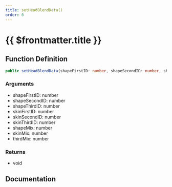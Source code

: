 ```yaml
---
title: setHeadBlendData()
order: 0
---
```


# {{ $frontmatter.title }}

<!--@include: ./setHeadBlendData_partial_header.md-->

## Function Definition

```ts
public setHeadBlendData(shapeFirstID: number, shapeSecondID: number, shapeThirdID: number, skinFirstID: number, skinSecondID: number, skinThirdID: number, shapeMix: number, skinMix: number, thirdMix: number): void;
```

### Arguments

* shapeFirstID: number
* shapeSecondID: number
* shapeThirdID: number
* skinFirstID: number
* skinSecondID: number
* skinThirdID: number
* shapeMix: number
* skinMix: number
* thirdMix: number

### Returns

* void

## Documentation

<!--@include: ./setHeadBlendData_partial_footer.md-->
